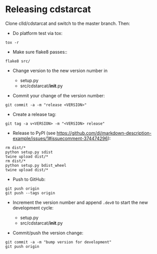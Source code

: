 
Releasing cdstarcat
===================

Clone clld/cdstarcat and switch to the master branch. Then:

- Do platform test via tox:
```shell
tox -r
```

- Make sure flake8 passes::
```shell
flake8 src/
```

- Change version to the new version number in
  - setup.py
  - src/cdstarcat/__init__.py

- Commit your change of the version number:
```shell
git commit -a -m "release <VERSION>"
```

- Create a release tag:
```shell
git tag -a v<VERSION> -m "<VERSION> release"
```

- Release to PyPI (see https://github.com/di/markdown-description-example/issues/1#issuecomment-374474296):
```shell
rm dist/*
python setup.py sdist
twine upload dist/*
rm dist/*
python setup.py bdist_wheel
twine upload dist/*
```

- Push to GitHub:
```shell
git push origin
git push --tags origin
```

- Increment the version number and append `.dev0` to start the new development cycle:
  - setup.py
  - src/cdstarcat/__init__.py

- Commit/push the version change:
```shell
git commit -a -m "bump version for development"
git push origin
```

